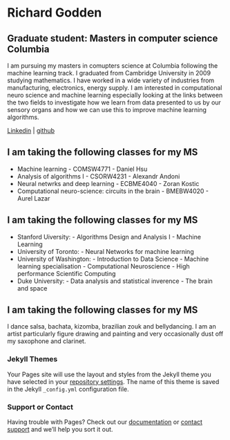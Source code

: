 # Richard Godden

## Graduate student: Masters in computer science Columbia

I am pursuing my masters in comupters science at Columbia following the machine learning track. I graduated from Cambridge University in 2009 studying mathematics. I have worked in a wide variety of industries from manufacturing, electronics, energy supply. I am interested in computational neuro science and machine learning especially looking at the links between the two fields to investigate how we learn from data presented to us by our sensory organs and how we can use this to improve machine learning algorithms.

[Linkedin](https://www.linkedin.com/in/richard-godden-77738540/) | [github](https://github.com/goddenrich/)

## I am taking the following classes for my MS

 - Machine learning - COMSW4771 - Daniel Hsu
 - Analysis of algorithms I - CSORW4231 - Alexandr Andoni
 - Neural netwrks and deep learning - ECBME4040 - Zoran Kostic
 - Computational neuro-science: circuits in the brain - BMEBW4020 - Aurel Lazar

## I am taking the following classes for my MS

 - Stanford Uiversity:
        - Algorithms Design and Analysis I
        - Machine Learning
 - University of Toronto:
        - Neural Networks for machine learning
 - University of Washington:
        - Introduction to Data Science
        - Machine learning specialisation
        - Computational Neuroscience
        - High performance Scientific Computing
 - Duke University:
        - Data analysis and statistical inverence
        - The brain and space

## I am taking the following classes for my MS

I dance salsa, bachata, kizomba, brazilian zouk and bellydancing. I am an artist particularly figure drawing and painting and very occasionally dust off my saxophone and clarinet.


### Jekyll Themes

Your Pages site will use the layout and styles from the Jekyll theme you have selected in your [repository settings](https://github.com/goddenrich/goddenrich.github.io/settings). The name of this theme is saved in the Jekyll `_config.yml` configuration file.

### Support or Contact

Having trouble with Pages? Check out our [documentation](https://help.github.com/categories/github-pages-basics/) or [contact support](https://github.com/contact) and we’ll help you sort it out.
